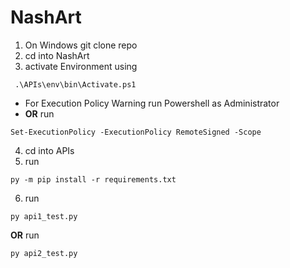 # NashArt

1. On Windows git clone repo
2. cd into NashArt
3. activate Environment using

```
 .\APIs\env\bin\Activate.ps1
```

- For Execution Policy Warning run Powershell as Administrator
- **OR** run

```
Set-ExecutionPolicy -ExecutionPolicy RemoteSigned -Scope
```

4. cd into APIs
5. run

```
py -m pip install -r requirements.txt
```

6. run

```
py api1_test.py
```

**OR**
run

```
py api2_test.py
```
